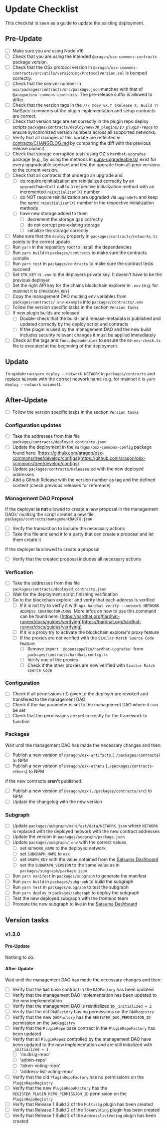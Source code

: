 # Update Checklist

This checklist is seen as a guide to update the existing deployment.

## Pre-Update

- [ ] Make sure you are using Node v16
- [ ] Check that you are using the intended `@aragon/osx-commons-contracts` package version.
- [ ] Check that the OSx protocol version in `@aragon/osx-commons-contracts/src/utils/versioning/ProtocolVersion.sol` is bumped correctly.
- [ ] Check that the semver number in `osx/packages/contracts/src/package.json` matches with that of `@aragon/osx-commons-contracts`. The pre-release suffix is allowed to differ.
- [ ] Check that the version tags in the `/// @dev vX.Y (Release X, Build Y)` NatSpec comments of the plugin implementation and setup contracts are correct.
- [ ] Check that version tags are set correctly in the plugin repo deploy scripts `packages/contracts/deploy/new/30_plugins/10_plugin-repos` to ensure synchronized version numbers across all supported networks.
- [ ] Verify that all changes of this update are reflected in [contracts/CHANGELOG.md](packages/contracts/CHANGELOG.md) by comparing the diff with the previous release commit.
- [ ] Check that storage corruption tests using OZ's `hardhat-upgrades` package (e.g., by using the methods in [uups-upgradeable.ts](packages/contracts/test/test-utils/uups-upgradeable.ts)) exist for every upgradeable contract and test the upgrade from all prior versions to the current version.
- [ ] Check that all contracts that undergo an upgrade and
  - [ ] do require reinitialzation are reinitialized correctly by an `upgradeToAndCall` call to a respective initialization method with an incremented `reinitializer(X)` number
  - [ ] do NOT require reinitialzation are upgraded via `upgradeTo` and keep the same `reinitializer(X)` number in the respective initialization methods
  - [ ] have new storage added to them
    - [ ] decrement the storage gap correctly
    - [ ] do not corrupt pre-existing storage
    - [ ] initialize the storage correctly
- [ ] Make sure that the `deploy` property in `packages/contracts/networks.ts` points to the correct update
- [ ] Run `yarn` in the repository root to install the dependencies
- [ ] Run `yarn build` in `packages/contracts` to make sure the contracts compile
- [ ] Run `yarn test` in `packages/contracts` to make sure the contract tests succeed
- [ ] Set `ETH_KEY` in `.env` to the deployers private key. It doesn't have to be the previous deployer
- [ ] Set the right API key for the chains blockchain explorer in `.env` (e.g. for mainnet it is `ETHERSCAN_KEY`)
- [ ] Copy the management DAO multisig env variables from `packages/contracts/.env-example` into `packages/contracts/.env`
- [ ] Follow the version specific tasks in the section `Version tasks`
- [ ] If new plugin builds are released
  - [ ] Double-check that the build- and release-metadata is published and updated correctly by the deploy script and contracts
  - [ ] If the plugin is used by the management DAO and the new build includes security relevant changes it must be applied immediately
- [ ] Check all the tags and `func.dependencies` to ensure the `00-env-check.ts` file is executed at the beginning of the deployment.

## Update

To update run `yarn deploy --network NETWORK` in `packages/contracts` and replace `NETWORK` with the correct network name (e.g. for mainnet it is `yarn deploy --network mainnet`).

## After-Update

- [ ] Follow the version specific tasks in the section `Version tasks`

### Configuration updates

- [ ] Take the addresses from this file `packages/contracts/deployed_contracts.json`
- [ ] Update the deployment in the `@aragon/osx-commons-config` package found here: [https://github.com/aragon/osx-commons/tree/develop/configs](https://github.com/aragon/osx-commons/tree/develop/configs)
- [ ] Update `packages/contracts/Releases.md` with the new deployed addresses
- [ ] Add a Github Release with the version number as tag and the defined content (check previous releases for reference)

### Management DAO Proposal

If the deployer **is not** allowed to create a new proposal in the management DAOs' multisig the script creates a new file `packages/contracts/managementDAOTX.json`

- [ ] Verify the transaction to include the necessary actions
- [ ] Take this file and send it to a party that can create a proposal and let them create it

If the deployer **is** allowed to create a proposal

- [ ] Verify that the created proposal includes all necessary actions

### Verfication

- [ ] Take the addresses from this file `packages/contracts/deployed_contracts.json`
- [ ] Wait for the deployment script finishing verification
- [ ] Go to the blockchain explorer and verify that each address is verified
  - [ ] If it is not try to verfiy it with `npx hardhat verify --network NETWORK ADDRESS CONTRUCTOR-ARGS`. More infos on how to use this command can be found here: [https://hardhat.org/hardhat-runner/docs/guides/verifying](https://hardhat.org/hardhat-runner/docs/guides/verifying)
  - [ ] If it is a proxy try to activate the blockchain explorer's proxy feature
  - [ ] If the proxies are not verified with the `Similar Match Source Code` feature
    - [ ] Remove `import '@openzeppelin/hardhat-upgrades'` from `packages/contracts/hardhat.config.ts`
    - [ ] Verify one of the proxies
    - [ ] Check if the other proxies are now verified with `Similar Match Source Code`

### Configuration

- [ ] Check if all permissions (if) given to the deployer are revoked and transfered to the management DAO
- [ ] Check if the `dao` parameter is set to the management DAO where it can be set
- [ ] Check that the permissions are set correctly for the framework to function

### Packages

Wait until the management DAO has made the necessary changes and then:

- [ ] Publish a new version of `@aragon/osx-artifacts` (`./packages/contracts`) to NPM
- [ ] Publish a new version of `@aragon/osx-ethers` (`./packages/contracts-ethers`) to NPM

if the new contracts **aren't** published:

- [ ] Publish a new version of `@aragon/osx` (`./packages/contracts/src`) to NPM
- [ ] Update the changelog with the new version

### Subgraph

- [ ] Update `packages/subgraph/manifest/data/NETWORK.json` where `NETWORK` is replaced with the deployed network with the new contract addresses
- [ ] Update the version in `packages/subgraph/package.json`
- [ ] Update `packages/subgraph/.env` with the correct values
  - [ ] set `NETWORK_NAME` to the deployed network
  - [ ] set `SUBGRAPH_NAME` to `osx`
  - [ ] set `GRAPH_KEY` with the value obtained from the [Satsuma Dashboard](https://app.satsuma.xyz/dashboard)
  - [ ] set the `SUBGRAPH_VERSION` to the same value as in `packages/subgraph/package.json`
- [ ] Run `yarn manifest` in `packages/subgraph` to generate the manifest
- [ ] Run `yarn build` in `packages/subgraph` to build the subgraph
- [ ] Run `yarn test` in `packages/subgraph` to test the subgraph
- [ ] Run `yarn deploy` in `packages/subgraph` to deploy the subgraph
- [ ] Test the new deployed subgraph with the frontend team
- [ ] Promote the new subgraph to live in the [Satsuma Dashboard](https://app.satsuma.xyz/dashboard)

## Version tasks

### v1.3.0

#### Pre-Update

Nothing to do.

#### After-Update

Wait until the management DAO has made the necessary changes and then:

- [ ] Verify that the `DAO` base contract in the `DAOFactory` has been updated
- [ ] Verify that the management DAO implementation has been updated to the new implementation
- [ ] Verify that the management DAO is reinitialized to `_initialized = 2`
- [ ] Verify that the old `DAOFactory` has no permissions on the `DAORegistry`
- [ ] Verify that the new `DAOFactory` has the `REGISTER_DAO_PERMISSION_ID` permission on the `DAORegistry`
- [ ] Verify that the `PluginRepo` base contract in the `PluginRepoFactory` has been updated
- [ ] Verify that all `PluginRepo`s controlled by the management DAO have been updated to the new implementation and are still initialized with `_initialized = 1`
  - [ ] 'multisig-repo'
  - [ ] 'admin-repo'
  - [ ] 'token-voting-repo'
  - [ ] 'address-list-voting-repo'
- [ ] Verify that the old `PluginRepoFactory` has no permissions on the `PluginRepoRegistry`
- [ ] Verify that the new `PluginRepoFactory` has the `REGISTER_PLUGIN_REPO_PERMISSION_ID` permission on the `PluginRepoRegistry`
- [ ] Verify that Release 1 Build 2 of the `Multisig` plugin has been created
- [ ] Verify that Release 1 Build 2 of the `TokenVoting` plugin has been created
- [ ] Verify that Release 1 Build 2 of the `AddresslistVoting` plugin has been created
